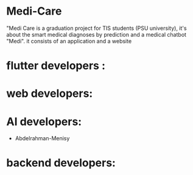 # Medi-Care
"Medi Care is a graduation project for TIS students (PSU university), it's about the smart medical diagnoses by prediction and a medical chatbot "Medi". it consists of an application and a website

# flutter developers :




# web developers:



# AI developers:
- Abdelrahman-Menisy


# backend developers:
